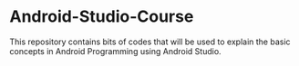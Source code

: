 # Android-Studio-Course
This repository contains bits of codes that will be used to explain the basic concepts in Android Programming using Android Studio.

